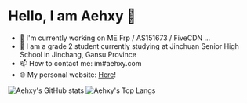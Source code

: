 # Hello, I am Aehxy 👋

- 🔭 I'm currently working on ME Frp / AS151673 / FiveCDN …
- 🌱 I am a grade 2 student currently studying at Jinchuan Senior High School in Jinchang, Gansu Province
- 📫 How to contact me: im#aehxy.com
- 🌐 My personal website: [Here](https://www.aehxy.com)!

![Aehxy's GitHub stats](https://github-readme-stats.vercel.app/api?username=ahmr-bot)
![Aehxy's Top Langs](https://github-readme-stats.vercel.app/api/top-langs/?username=ahmr-bot)
